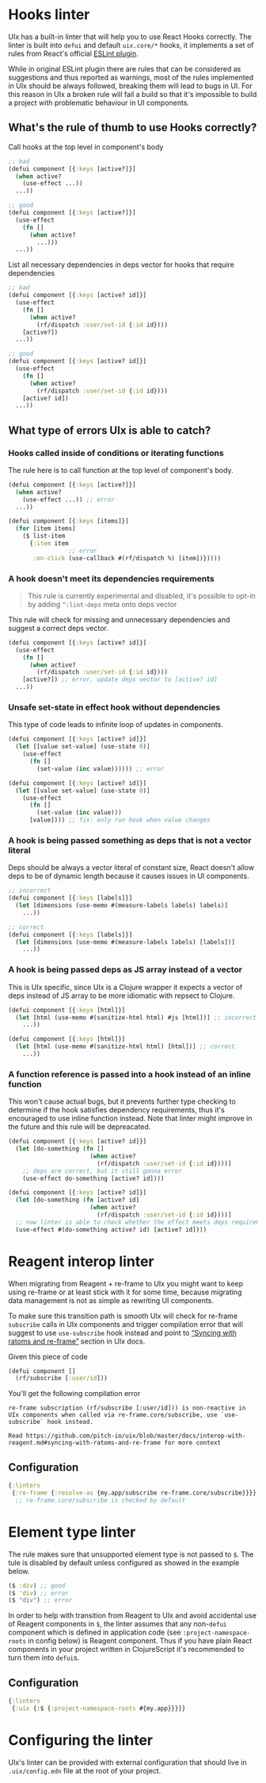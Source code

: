 # Hooks linter

UIx has a built-in linter that will help you to use React Hooks correctly. The linter is built into `defui` and default `uix.core/*` hooks, it implements a set of rules from React's official [ESLint plugin](https://reactjs.org/docs/hooks-rules.html).

While in original ESLint plugin there are rules that can be considered as suggestions and thus reported as warnings, most of the rules implemented in UIx should be always followed, breaking them will lead to bugs in UI. For this reason in UIx a broken rule will fail a build so that it's impossible to build a project with problematic behaviour in UI components.

## What's the rule of thumb to use Hooks correctly?

Call hooks at the top level in component's body

```clojure
;; bad
(defui component [{:keys [active?]}]
  (when active?
    (use-effect ...))
  ...))

;; good
(defui component [{:keys [active?]}]
  (use-effect
    (fn []
      (when active?
        ...)))
  ...))
```

List all necessary dependencies in deps vector for hooks that require dependencies

```clojure
;; bad
(defui component [{:keys [active? id]}]
  (use-effect
    (fn []
      (when active?
        (rf/dispatch :user/set-id {:id id})))
    [active?])
  ...))

;; good
(defui component [{:keys [active? id]}]
  (use-effect
    (fn []
      (when active?
        (rf/dispatch :user/set-id {:id id})))
    [active? id])
  ...))
```

## What type of errors UIx is able to catch?

### Hooks called inside of conditions or iterating functions

The rule here is to call function at the top level of component's body.

```clojure
(defui component [{:keys [active?]}]
  (when active?
    (use-effect ...)) ;; error
  ...))

(defui component [{:keys [items]}]
  (for [item items]
    ($ list-item
      {:item item
                 ;; error
       :on-click (use-callback #(rf/dispatch %) [item])}))))
```

### A hook doesn't meet its dependencies requirements

> This rule is currently experimental and disabled, it's possible to opt-in by adding `^:lint-deps` meta onto deps vector

This rule will check for missing and unnecessary dependencies and suggest a correct deps vector.

```clojure
(defui component [{:keys [active? id]}]
  (use-effect
    (fn []
      (when active?
        (rf/dispatch :user/set-id {:id id})))
    [active?]) ;; error, update deps vector to [active? id]
  ...))
```

### Unsafe set-state in effect hook without dependencies

This type of code leads to infinite loop of updates in components.

```clojure
(defui component [{:keys [active? id]}]
  (let [[value set-value] (use-state 0)]
    (use-effect
      (fn []
        (set-value (inc value)))))) ;; error

(defui component [{:keys [active? id]}]
  (let [[value set-value] (use-state 0)]
    (use-effect
      (fn []
        (set-value (inc value)))
      [value]))) ;; fix: only run hook when value changes
```

### A hook is being passed something as deps that is not a vector literal

Deps should be always a vector literal of constant size, React doesn't allow deps to be of dynamic length because it causes issues in UI components.

```clojure
;; incorrect
(defui component [{:keys [labels]}]
  (let [dimensions (use-memo #(measure-labels labels) labels)]
    ...))

;; correct
(defui component [{:keys [labels]}]
  (let [dimensions (use-memo #(measure-labels labels) [labels])]
    ...))
```

### A hook is being passed deps as JS array instead of a vector

This is UIx specific, since UIx is a Clojure wrapper it expects a vector of deps instead of JS array to be more idiomatic with repsect to Clojure.

```clojure
(defui component [{:keys [html]}]
  (let [html (use-memo #(sanitize-html html) #js [html])] ;; incorrect
    ...))

(defui component [{:keys [html]}]
  (let [html (use-memo #(sanitize-html html) [html])] ;; correct
    ...))
```

### A function reference is passed into a hook instead of an inline function

This won't cause actual bugs, but it prevents further type checking to determine if the hook satisfies dependency requirements, thus it's encouraged to use inline function instead. Note that linter might improve in the future and this rule will be depreacated.

```clojure
(defui component [{:keys [active? id]}]
  (let [do-something (fn []
                       (when active?
                         (rf/dispatch :user/set-id {:id id})))]
    ;; deps are correct, but it still gonna error
    (use-effect do-something [active? id])))

(defui component [{:keys [active? id]}]
  (let [do-something (fn [active? id]
                       (when active?
                         (rf/dispatch :user/set-id {:id id})))]
  ;; now linter is able to check whether the effect meets deps requirements correctly
  (use-effect #(do-something active? id) [active? id])))
```

# Reagent interop linter

When migrating from Reagent + re-frame to UIx you might want to keep using re-frame or at least stick with it for some time, because migrating data management is not as simple as rewriting UI components.

To make sure this transition path is smooth UIx will check for re-frame `subscribe` calls in UIx components and trigger compilation error that will suggest to use `use-subscribe` hook instead and point to [“Syncing with ratoms and re-frame”](https://github.com/pitch-io/uix/blob/master/docs/interop-with-reagent.md#syncing-with-ratoms-and-re-frame) section in UIx docs.

Given this piece of code

```clojure
(defui component []
  (rf/subscribe [:user/id]))
```

You'll get the following compilation error

```
re-frame subscription (rf/subscribe [:user/id])) is non-reactive in UIx components when called via re-frame.core/subscribe, use `use-subscribe` hook instead.

Read https://github.com/pitch-io/uix/blob/master/docs/interop-with-reagent.md#syncing-with-ratoms-and-re-frame for more context
```

## Configuration

```clojure
{:linters
 {:re-frame {:resolve-as {my.app/subscribe re-frame.core/subscribe}}}}
  ;; re-frame.core/subscribe is checked by default
```

# Element type linter

The rule makes sure that unsupported element type is not passed to `$`. The tule is disabled by default unless configured as showed in the example below.

```clojure
($ :div) ;; good
($ 'div) ;; error
($ "div") ;; error
```

In order to help with transition from Reagent to UIx and avoid accidental use of Reagent components in `$`, the linter assumes that any non-`defui` component which is defined in application code (see `:project-namespace-roots` in config below) is Reagent component. Thus if you have plain React components in your project written in ClojureScript it's recommended to turn them into `defui`s.

## Configuration

```clojure
{:linters
 {:uix {:$ {:project-namespace-roots #{my.app}}}}}
```

# Configuring the linter

UIx's linter can be provided with external configuration that should live in `.uix/config.edn` file at the root of your project.
